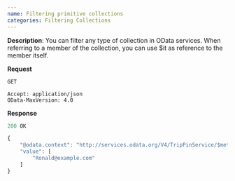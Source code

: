 ```yaml
---
name: Filtering primitive collections
categories: Filtering Collections
---
```


**Description**: You can filter any type of collection in OData services. When referring to a member of the collection, you can use $it as reference to the member itself.

**Request**

```
GET 

Accept: application/json
OData-MaxVersion: 4.0
```

**Response**

```js
200 OK

{
    "@odata.context": "http://services.odata.org/V4/TripPinService/$metadata#People('ronaldmundy')/Emails",
    "value": [
        "Ronald@example.com"
    ]
}
```